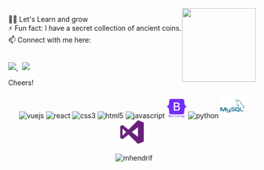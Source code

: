 <img align ="right" src = "https://i.imgur.com/w4pKOQi.jpg" width="150" height="150">

👨‍💻 Let's Learn and grow<br />
⚡ Fun fact: I have a secret collection of ancient coins. <br />
📫 Connect with me here:<br />
<br />

<p>
	<a href="https://www.linkedin.com/in/m-hendri-febriansyah/">
		<img src="https://img.shields.io/badge/akanksha-raghav-386938188?style=flat&logo=linkedin">
	</a> &nbsp; 
	<a href="https://twitter.com/hendrifbs">
		<img src="https://img.shields.io/badge/@AkankshaRaghav9-30302f?style=flat&logo=twitter">
	</a>
</p>

Cheers!
<p align="center">
	<img src=https://devicons.github.io/devicon/devicon.git/icons/vuejs/vuejs-original-wordmark.svg alt=vuejs width="40" height="40"/> 
	<img src=https://devicons.github.io/devicon/devicon.git/icons/react/react-original-wordmark.svg alt=react width="40" height="40"/> 
	<img src=https://devicons.github.io/devicon/devicon.git/icons/css3/css3-original-wordmark.svg alt=css3 width="40" height="40"/> 
	<img src=https://devicons.github.io/devicon/devicon.git/icons/html5/html5-original-wordmark.svg alt=html5 width="40" height="40"/> 
	<img src=https://devicons.github.io/devicon/devicon.git/icons/javascript/javascript-original.svg alt=javascript width="40" height="40"/> 
	<img src=https://raw.githubusercontent.com/devicons/devicon/master/icons/bootstrap/bootstrap-plain-wordmark.svg alt=Bootstrap width="40" height="40"/> 
	<img src=https://devicons.github.io/devicon/devicon.git/icons/python/python-original-wordmark.svg alt=python width="50" height="50"/>
	<img src=https://raw.githubusercontent.com/devicons/devicon/master/icons/mysql/mysql-plain-wordmark.svg alt=mysql width="50" height="50"/> 
	<img src=https://raw.githubusercontent.com/devicons/devicon/master/icons/visualstudio/visualstudio-plain.svg alt=vs-code width="50" height="50"/>
</p>
<div align="center">&nbsp;
	<img align="center" src="https://github-readme-stats.vercel.app/api?username=mhendrif&show_icons=true" alt="mhendrif" />
</div>
